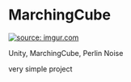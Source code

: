 MarchingCube
============
<a href="http://imgur.com/mm4QzPC"><img src="http://i.imgur.com/mm4QzPC.png" title="source: imgur.com" /></a>

<p>Unity, MarchingCube, Perlin Noise</p>
<p>very simple project</p>
